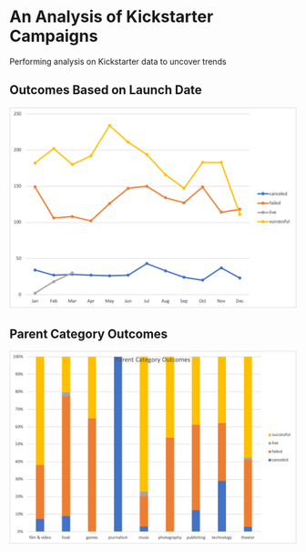 # An Analysis of Kickstarter Campaigns
Performing analysis on Kickstarter data to uncover trends

## Outcomes Based on Launch Date
![Outcomes Based on Launch Date](https://github.com/Hala-INTJ/Kickstarter-analysis/blob/main/Outcomes%20Based%20on%20Launch%20Date.png)

## Parent Category Outcomes
![Parent Category Outcomes](https://github.com/Hala-INTJ/Kickstarter-analysis/blob/main/Prent%20Category%20Outcomes.png)
